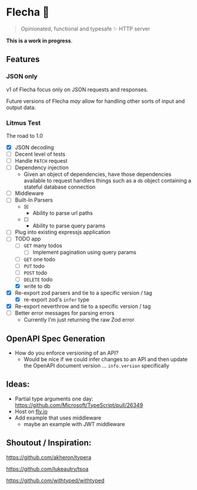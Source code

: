 # Flecha 🏹

> Opinionated, functional and typesafe ✨ HTTP server


**This is a work in progress**.


## Features

### JSON only

v1 of Flecha focus only on JSON requests and responses. 

Future versions of Flecha *may* allow for handling other sorts of input and output data.


### Litmus Test


The road to 1.0


- [x] JSON decoding
- [ ] Decent level of tests
- [ ] Handle `PATCH` request
- [ ] Dependency injection
  - Given an object of dependencies, have those dependencies available to request handlers
    things such as a `db` object containing a stateful database connection
- [ ] Middleware
- [ ] Built-In Parsers
  - [x] - Ability to parse url paths
  - [ ] - Ability to parse query params 
- [ ] Plug into existing expressjs application
- [ ] TODO app
  - [ ] `GET` many todos
    - [ ] Implement pagination using query params
  - [ ] `GET` one todo
  - [ ] `PUT` todo
  - [ ] `POST` todo
  - [ ] `DELETE` todo
  - [x] write to db
- [x] Re-export zod parsers and tie to a specific version / tag
  - [x] re-export zod's `infer` type
- [x] Re-export neverthrow and tie to a specific version / tag
- [ ] Better error messages for parsing errors
    - Currently I'm just returning the raw Zod error


## OpenAPI Spec Generation

- How do you enforce versioning of an API?
    - Would be nice if we could infer changes to an API and then update the OpenAPI document version ... `info.version` specifically


## Ideas:

- Partial type arguments one day: https://github.com/Microsoft/TypeScript/pull/26349
- Host on [fly.io](https://fly.io)
- Add example that uses middleware
    - maybe an example with JWT middleware

## Shoutout / Inspiration:

https://github.com/akheron/typera

https://github.com/lukeautry/tsoa

https://github.com/withtyped/withtyped
